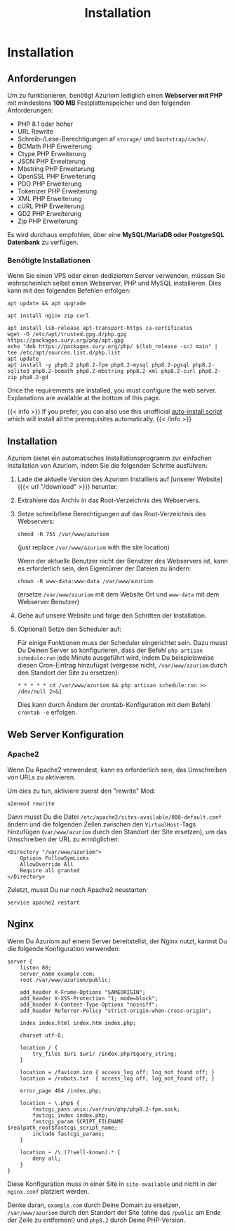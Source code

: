 ﻿---
title: Installation
weight: 1
---

# Installation

## Anforderungen

Um zu funktionieren, benötigt Azuriom lediglich einen **Webserver mit PHP** mit mindestens **100 MB**
Festplattenspeicher und den folgenden Anforderungen:

- PHP 8.1 oder höher
- URL Rewrite
- Schreib-/Lese-Berechtigungen af `storage/` und `bootstrap/cache/`.
- BCMath PHP Erweiterung
- Ctype PHP Erweiterung
- JSON PHP Erweiterung
- Mbstring PHP Erweiterung
- OpenSSL PHP Erweiterung
- PDO PHP Erweiterung
- Tokenizer PHP Erweiterung
- XML PHP Erweiterung
- cURL PHP Erweiterung
- GD2 PHP Erweiterung
- Zip PHP Erweiterung

Es wird durchaus empfohlen, über eine **MySQL/MariaDB oder PostgreSQL Datenbank** zu verfügen.

### Benötigte Installationen

Wenn Sie einen VPS oder einen dedizierten Server verwenden, müssen Sie wahrscheinlich selbst einen Webserver, PHP und MySQL installieren.
Dies kann mit den folgenden Befehlen erfolgen:

```
apt update && apt upgrade

apt install nginx zip curl

apt install lsb-release apt-transport-https ca-certificates
wget -O /etc/apt/trusted.gpg.d/php.gpg https://packages.sury.org/php/apt.gpg
echo "deb https://packages.sury.org/php/ $(lsb_release -sc) main" | tee /etc/apt/sources.list.d/php.list
apt update
apt install -y php8.2 php8.2-fpm php8.2-mysql php8.2-pgsql php8.2-sqlite3 php8.2-bcmath php8.2-mbstring php8.2-xml php8.2-curl php8.2-zip php8.2-gd
```

Once the requirements are installed, you must configure the web server. Explanations are available at the bottom of this
page.

{{< info >}}
If you prefer, you can also use this unofficial
[auto-install script](https://github.com/AzuriomCommunity/Script-AutoInstall)
which will install all the prerequisites automatically.
{{< /info >}}

## Installation

Azuriom bietet ein automatisches Installationsprogramm zur einfachen Installation von Azuriom, indem Sie die folgenden Schritte ausführen:

1. Lade die aktuelle Version des Azuriom Installiers auf [unserer Website]({{< url "/download" >}}) herunter.

1. Extrahiere das Archiv in das Root-Verzeichnis des Webservers.

1. Setze schreib/lese Berechtigungen auf das Root-Verzeichnis des Webservers:

   ```
   chmod -R 755 /var/www/azuriom
   ```

   (just replace `/var/www/azuriom` with the site location)

   Wenn der aktuelle Benutzer nicht der Benutzer des Webservers ist, kann es erforderlich sein, den Eigentümer der Dateien zu ändern:

   ```
   chown -R www-data:www-data /var/www/azuriom
   ```

   (ersetze `/var/www/azuriom` mit dem Website Ort und `www-data`
   mit dem Webserver Benutzer)

1. Gehe auf unsere Website und folge den Schritten der Installation.

1. (Optional) Setze den Scheduler auf:

   Für einige Funktionen muss der Scheduler eingerichtet sein.
   Dazu musst Du Deinen Server so konfigurieren, dass der Befehl `php artisan schedule:run` jede Minute ausgeführt wird, indem Du beispielsweise diesen Cron-Eintrag hinzufügst
   (vergesse nicht, `/var/www/azuriom` durch den Standort der Site zu ersetzen):

   ```
   * * * * * cd /var/www/azuriom && php artisan schedule:run >> /dev/null 2>&1
   ```

   Dies kann durch Ändern der crontab-Konfiguration mit dem Befehl `crontab -e` erfolgen.

## Web Server Konfiguration

### Apache2

Wenn Du Apache2 verwendest, kann es erforderlich sein, das Umschreiben von URLs zu aktivieren.

Um dies zu tun, aktiviere zuerst den "rewrite" Mod:

```
a2enmod rewrite
```

Dann musst Du die Datei `/etc/apache2/sites-available/000-default.conf` ändern
und die folgenden Zeilen zwischen den `VirtualHost`-Tags hinzufügen
(`var/www/azuriom` durch den Standort der Site ersetzen),
um das Umschreiben der URL zu ermöglichen:

```
<Directory "/var/www/azuriom">
    Options FollowSymLinks
    AllowOverride All
    Require all granted
</Directory>
```

Zuletzt, musst Du nur noch Apache2 neustarten:

```
service apache2 restart
```

## Nginx

Wenn Du Azuriom auf einem Server bereitstellst, der Nginx nutzt, kannst Du die folgende Konfiguration verwenden:

```
server {
    listen 80;
    server_name example.com;
    root /var/www/azuriom/public;

    add_header X-Frame-Options "SAMEORIGIN";
    add_header X-XSS-Protection "1; mode=block";
    add_header X-Content-Type-Options "nosniff";
    add_header Referrer-Policy "strict-origin-when-cross-origin";

    index index.html index.htm index.php;

    charset utf-8;

    location / {
        try_files $uri $uri/ /index.php?$query_string;
    }

    location = /favicon.ico { access_log off; log_not_found off; }
    location = /robots.txt  { access_log off; log_not_found off; }

    error_page 404 /index.php;

    location ~ \.php$ {
        fastcgi_pass unix:/var/run/php/php8.2-fpm.sock;
        fastcgi_index index.php;
        fastcgi_param SCRIPT_FILENAME $realpath_root$fastcgi_script_name;
        include fastcgi_params;
    }

    location ~ /\.(?!well-known).* {
        deny all;
    }
}
```

Diese Konfiguration muss in einer Site in `site-available`
und nicht in der `nginx.conf` platziert werden.

Denke daran, `example.com` durch Deine Domain zu ersetzen,
`/var/www/azuriom` durch den Standort der Site
(ohne das `/public` am Ende der Zeile zu entfernen!)
und `php8.2` durch Deine PHP-Version.
